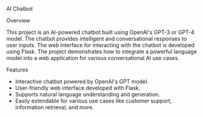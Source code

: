  
 AI Chatbot

 Overview

This project is an AI-powered chatbot built using OpenAI's GPT-3 or GPT-4 model. The chatbot provides intelligent and conversational responses to user inputs. The web interface for interacting with the chatbot is developed using Flask. The project demonstrates how to integrate a powerful language model into a web application for various conversational AI use cases.
  
 Features 

- Interactive chatbot powered by OpenAI's GPT model. 
- User-friendly web interface developed with Flask.
- Supports natural language understanding and generation.
- Easily extendable for various use cases like customer support, information retrieval, and more.

